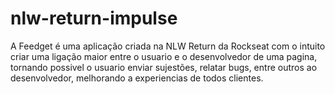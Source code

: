 # nlw-return-impulse

A Feedget é uma aplicação criada na NLW Return da Rockseat com o intuito criar uma ligação maior entre o usuario e o desenvolvedor de uma pagina, tornando possivel o usuario enviar sujestões, relatar bugs, entre outros ao desenvolvedor, melhorando a experiencias de todos clientes.
